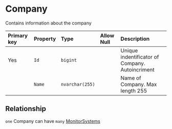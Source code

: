 # Company

Contains information about the company


| Primary key | Property        | Type            | Allow Null | Description                                                     |
| :---------- | :-------------- | :-------------- | :--------- | :-------------------------------------------------------------- |
| Yes         | `Id`            | `bigint`        |            | Unique indentificator of Company. Autoincriment                 |
|             | `Name`          | `nvarchar(255)` |            | Name of Company. Max length 255                                 |

## Relationship

`one` Company can have `many` [MonitorSystems](./MonitorSystem.md)
